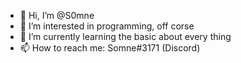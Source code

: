 - 👋 Hi, I’m @S0mne
- 👀 I’m interested in programming, off corse
- 🌱 I’m currently learning the basic about every thing
- 📫 How to reach me: Somne#3171 (Discord)

<!---
S0mne/S0mne is a ✨ special ✨ repository because its `README.md` (this file) appears on your GitHub profile.
You can click the Preview link to take a look at your changes.
--->
